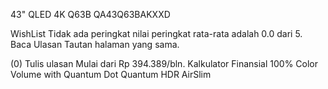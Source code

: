 43" QLED 4K Q63B
QA43Q63BAKXXD

WishList
Tidak ada peringkat nilai peringkat rata-rata adalah 0.0 dari 5. Baca Ulasan Tautan halaman yang sama.
 
(0)
Tulis ulasan
Mulai dari Rp 394.389/bln. Kalkulator Finansial
100% Color Volume with Quantum Dot
Quantum HDR
AirSlim
